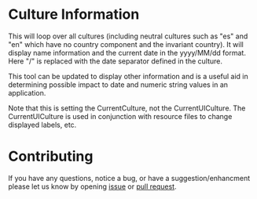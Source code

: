 # Culture Information

This will loop over all cultures (including neutral cultures such as "es" and "en" which have no country component and the invariant country). It will display name information and the current date in the yyyy/MM/dd format. Here "/" is replaced with the date separator defined in the culture.

This tool can be updated to display other information and is a useful aid in determining possible impact to date and numeric string values in an application.

Note that this is setting the CurrentCulture, not the CurrentUICulture. The CurrentUICulture is used in conjunction with resource files to change displayed labels, etc.

# Contributing
If you have any questions, notice a bug, or have a suggestion/enhancment please let us know by opening [issue](https://github.com/corgibytes/CultureInformation/issues) or [pull request](https://github.com/corgibytes/CultureInformation/pulls).

